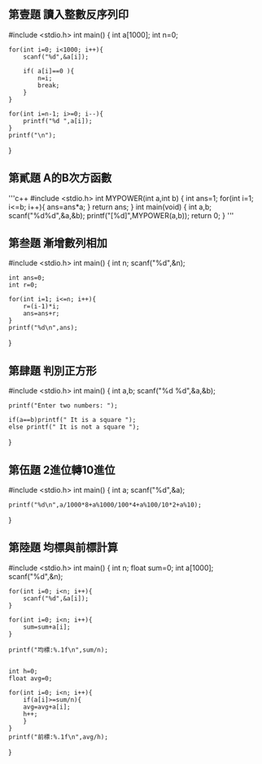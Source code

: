 ## 第壹題 讀入整數反序列印
#include <stdio.h>
int main()
{
	int a[1000];
	int n=0;
	
	for(int i=0; i<1000; i++){
		scanf("%d",&a[i]);
		
		if( a[i]==0 ){
			n=i;
			break;
		}
	}
	
	for(int i=n-1; i>=0; i--){
		printf("%d ",a[i]);
	}
	printf("\n");
}
## 第貳題 A的B次方函數 
'''c++
#include <stdio.h>
int MYPOWER(int a,int b)
{
	int ans=1;
	for(int i=1; i<=b; i++){
		ans=ans*a;
	}
	return ans;
}
int main(void)
{
	int a,b;
	scanf("%d%d",&a,&b);
	printf("[%d]",MYPOWER(a,b));
	return 0;
}
'''
## 第叁題 漸增數列相加
#include <stdio.h>
int main()
{
	int n;
	scanf("%d",&n);
	
	int ans=0;
	int r=0;
	
	for(int i=1; i<=n; i++){
		r=(i-1)*i;
		ans=ans+r;
	}
	printf("%d\n",ans);
}
## 第肆題 判別正方形
#include <stdio.h>
int main()
{
	int a,b;
	scanf("%d %d",&a,&b);
	
	printf("Enter two numbers: ");
	
	if(a==b)printf(" It is a square ");
	else printf(" It is not a square ");
}
## 第伍題 2進位轉10進位
#include <stdio.h>
int main()
{
	int a;
	scanf("%d",&a);
	

	printf("%d\n",a/1000*8+a%1000/100*4+a%100/10*2+a%10);
}
## 第陸題 均標與前標計算
#include <stdio.h>
int main()
{
	int n;
	float sum=0;
	int a[1000];
	scanf("%d",&n);
	
	for(int i=0; i<n; i++){
		scanf("%d",&a[i]);
	}
	
	for(int i=0; i<n; i++){
		sum=sum+a[i];
	}
	
	printf("均標:%.1f\n",sum/n);
	
	
	int h=0;
	float avg=0;
	
	for(int i=0; i<n; i++){
		if(a[i]>=sum/n){
		avg=avg+a[i];
		h++;
		}
	}
	printf("前標:%.1f\n",avg/h);
}	

